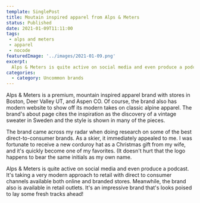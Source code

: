 ```yaml
---
template: SinglePost
title: Moutain inspired apparel from Alps & Meters
status: Published
date: 2021-01-09T11:11:00
tags:
 - alps and meters
 - apparel      
 - nocode
featuredImage: '../images/2021-01-09.png'
excerpt:
  Alps & Meters is quite active on social media and even produce a podcast. It's taking a very modern approach to retail with direct to consumer channels available both online and branded stores. Meanwhile, the brand also is available in retail outlets. It's an impressive brand that's looks poised to lay some fresh tracks ahead!
categories:
  - category: Uncommon brands
---
```

Alps & Meters is a premium, mountain inspired apparel brand with stores in Boston, Deer Valley UT, and Aspen CO. Of course, the brand also has modern website to show off its modern takes on classic alpine apparel. The brand's about page cites the inspiration as the discovery of a vintage sweater in Sweden and the style is shown in many of the pieces.

The brand came across my radar when doing research on some of the best direct-to-consumer brands. As a skier, it immediately appealed to me. I was fortunate to receive a new corduroy hat as a Christmas gift from my wife, and it's quickly become one of my favorites. (It doesn't hurt that the logo happens to bear the same initials as my own name.

Alps & Meters is quite active on social media and even produce a podcast. It's taking a very modern approach to retail with direct to consumer channels available both online and branded stores. Meanwhile, the brand also is available in retail outlets. It's an impressive brand that's looks poised to lay some fresh tracks ahead!
